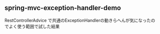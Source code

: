 spring-mvc-exception-handler-demo
---

RestControllerAdvice で共通のExceptionHandlerの動きらへんが気になったのでよく使う範囲で試した結果
